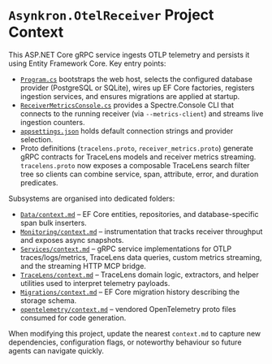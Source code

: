 # `Asynkron.OtelReceiver` Project Context

This ASP.NET Core gRPC service ingests OTLP telemetry and persists it using Entity Framework Core. Key entry points:

- [`Program.cs`](Program.cs) bootstraps the web host, selects the configured database provider (PostgreSQL or SQLite), wires up EF Core factories, registers ingestion services, and ensures migrations are applied at startup.
- [`ReceiverMetricsConsole.cs`](ReceiverMetricsConsole.cs) provides a Spectre.Console CLI that connects to the running receiver (via `--metrics-client`) and streams live ingestion counters.
- [`appsettings.json`](appsettings.json) holds default connection strings and provider selection.
- Proto definitions (`tracelens.proto`, `receiver_metrics.proto`) generate gRPC contracts for TraceLens models and receiver metrics streaming. `tracelens.proto` now exposes a composable TraceLens search filter tree so clients can combine service, span, attribute, error, and duration predicates.

Subsystems are organised into dedicated folders:

- [`Data/context.md`](Data/context.md) – EF Core entities, repositories, and database-specific span bulk inserters.
- [`Monitoring/context.md`](Monitoring/context.md) – instrumentation that tracks receiver throughput and exposes async snapshots.
- [`Services/context.md`](Services/context.md) – gRPC service implementations for OTLP traces/logs/metrics, TraceLens data queries, custom metrics streaming, and the streaming HTTP MCP bridge.
- [`TraceLens/context.md`](TraceLens/context.md) – TraceLens domain logic, extractors, and helper utilities used to interpret telemetry payloads.
- [`Migrations/context.md`](Migrations/context.md) – EF Core migration history describing the storage schema.
- [`opentelemetry/context.md`](opentelemetry/context.md) – vendored OpenTelemetry proto files consumed for code generation.

When modifying this project, update the nearest `context.md` to capture new dependencies, configuration flags, or noteworthy behaviour so future agents can navigate quickly.
